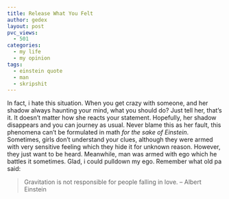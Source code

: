 ```yaml
---
title: Release What You Felt
author: gedex
layout: post
pvc_views:
  - 501
categories:
  - my life
  - my opinion
tags:
  - einstein quote
  - man
  - skripshit
---
```


In fact, i hate this situation. When you get crazy with someone, and her shadow always haunting your mind, what you should do? Just tell her, that’s it. It doesn’t matter how she reacts your statement. Hopefully, her shadow disappears and you can journey as usual. Never blame this as her fault, this phenomena can’t be formulated in math *for the sake of Einstein*. Sometimes, girls don’t understand your clues, although they were armed with very sensitive feeling which they hide it for unknown reason. However, they just want to be heard. Meanwhile, man was armed with ego which he battles it sometimes. Glad, i could pulldown my ego. Remember what old pa said:

> Gravitation is not responsible for people falling in love. – Albert Einstein
